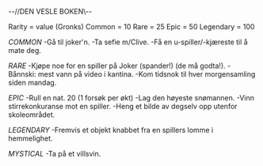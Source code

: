   --//DEN VESLE BOKEN\\--

Rarity = value (Gronks)
  Common = 10
  Rare = 25
  Epic = 50
  Legendary = 100

*COMMON*
  -Gå til joker'n.
  -Ta sefie m/Clive.
  -Få en u-spiller/-kjæreste til å mate deg.

*RARE*
  -Kjøpe noe for en spiller på Joker (spander!) (de må godta!).
  -Bånnski: mest vann på video i kantina. 
  -Kom tidsnok til hver morgensamling siden mandag.

*EPIC*
  -Rull en nat. 20 (1 forsøk per økt)
  -Lag den høyeste snømannen.
  -Vinn stirrekonkuranse mot en spiller.
  -Heng et bilde av degselv opp utenfor skoleområdet.

*LEGENDARY*
  -Fremvis et objekt knabbet fra en spillers lomme i hemmelighet.

*MYSTICAL*
  -Ta på et villsvin.
